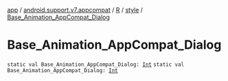 [app](../../../index.md) / [android.support.v7.appcompat](../../index.md) / [R](../index.md) / [style](index.md) / [Base_Animation_AppCompat_Dialog](.)

# Base_Animation_AppCompat_Dialog

`static val Base_Animation_AppCompat_Dialog: `[`Int`](https://kotlinlang.org/api/latest/jvm/stdlib/kotlin/-int/index.html)
`static val Base_Animation_AppCompat_Dialog: `[`Int`](https://kotlinlang.org/api/latest/jvm/stdlib/kotlin/-int/index.html)